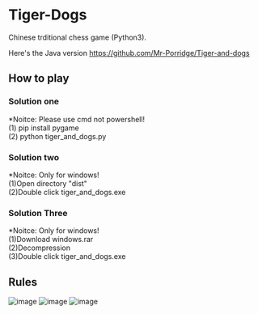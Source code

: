 # Tiger-Dogs
Chinese trditional chess game (Python3).

Here's the Java version https://github.com/Mr-Porridge/Tiger-and-dogs

## How to play
### Solution one
*Noitce: Please use cmd not powershell!  
(1) pip install pygame  
(2) python tiger_and_dogs.py  

### Solution two
*Noitce: Only for windows!  
(1)Open directory "dist"  
(2)Double click tiger_and_dogs.exe  

### Solution Three
*Noitce: Only for windows!  
(1)Download windows.rar   
(2)Decompression  
(3)Double click tiger_and_dogs.exe 

## Rules
![image](http://47.110.134.247/numbers/rules1.jpg)
![image](http://47.110.134.247/numbers/rules2.jpg)
![image](http://47.110.134.247/numbers/rules3.jpg)